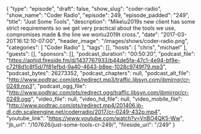 {
  "type": "episode",
  "draft": false,
  "show_slug": "coder-radio",
  "show_name": "Coder Radio",
  "episode": 249,
  "episode_padded": "249",
  "title": "Just Some Tools",
  "description": "Mike\u2019s new client has some strict requirements so we get very practical about the tools we  use, compromises made & the line we won\u2019t cross.",
  "date": "2017-03-20T16:12:10-07:00",
  "header_image": "/images/shows/coder-radio.png",
  "categories": [
    "Coder Radio"
  ],
  "tags": [],
  "hosts": [
    "chris",
    "michael"
  ],
  "guests": [],
  "sponsors": [],
  "podcast_duration": "00:50:20",
  "podcast_file": "https://aphid.fireside.fm/d/1437767933/b44de5fa-47c1-4e94-bf9e-c72f8d1c8f5d/7f81efbd-9a40-4643-b8ee-1028c9749f79.mp3",
  "podcast_bytes": 26273352,
  "podcast_chapters": null,
  "podcast_alt_file": "http://www.podtrac.com/pts/redirect.mp3/traffic.libsyn.com/jbmirror/cr-0249.mp3",
  "podcast_ogg_file": "http://www.podtrac.com/pts/redirect.ogg/traffic.libsyn.com/jbmirror/cr-0249.ogg",
  "video_file": null,
  "video_hd_file": null,
  "video_mobile_file": "http://www.podtrac.com/pts/redirect.mp4/201406.jb-dl.cdn.scaleengine.net/coderradio/2017/cr-0249-432p.mp4",
  "youtube_link": "https://www.youtube.com/watch?v=VnBO4QK5-Ww",
  "jb_url": "/107626/just-some-tools-cr-249/",
  "fireside_url": "/249"
}

